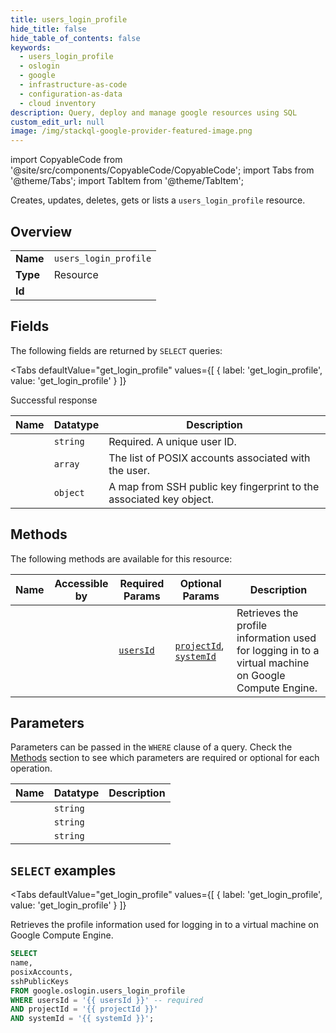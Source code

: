 ```yaml
--- 
title: users_login_profile
hide_title: false
hide_table_of_contents: false
keywords:
  - users_login_profile
  - oslogin
  - google
  - infrastructure-as-code
  - configuration-as-data
  - cloud inventory
description: Query, deploy and manage google resources using SQL
custom_edit_url: null
image: /img/stackql-google-provider-featured-image.png
---
```


import CopyableCode from '@site/src/components/CopyableCode/CopyableCode';
import Tabs from '@theme/Tabs';
import TabItem from '@theme/TabItem';

Creates, updates, deletes, gets or lists a <code>users_login_profile</code> resource.

## Overview
<table><tbody>
<tr><td><b>Name</b></td><td><code>users_login_profile</code></td></tr>
<tr><td><b>Type</b></td><td>Resource</td></tr>
<tr><td><b>Id</b></td><td><CopyableCode code="google.oslogin.users_login_profile" /></td></tr>
</tbody></table>

## Fields

The following fields are returned by `SELECT` queries:

<Tabs
    defaultValue="get_login_profile"
    values={[
        { label: 'get_login_profile', value: 'get_login_profile' }
    ]}
>
<TabItem value="get_login_profile">

Successful response

<table>
<thead>
    <tr>
    <th>Name</th>
    <th>Datatype</th>
    <th>Description</th>
    </tr>
</thead>
<tbody>
<tr>
    <td><CopyableCode code="name" /></td>
    <td><code>string</code></td>
    <td>Required. A unique user ID.</td>
</tr>
<tr>
    <td><CopyableCode code="posixAccounts" /></td>
    <td><code>array</code></td>
    <td>The list of POSIX accounts associated with the user.</td>
</tr>
<tr>
    <td><CopyableCode code="sshPublicKeys" /></td>
    <td><code>object</code></td>
    <td>A map from SSH public key fingerprint to the associated key object.</td>
</tr>
</tbody>
</table>
</TabItem>
</Tabs>

## Methods

The following methods are available for this resource:

<table>
<thead>
    <tr>
    <th>Name</th>
    <th>Accessible by</th>
    <th>Required Params</th>
    <th>Optional Params</th>
    <th>Description</th>
    </tr>
</thead>
<tbody>
<tr>
    <td><a href="#get_login_profile"><CopyableCode code="get_login_profile" /></a></td>
    <td><CopyableCode code="select" /></td>
    <td><a href="#parameter-usersId"><code>usersId</code></a></td>
    <td><a href="#parameter-projectId"><code>projectId</code></a>, <a href="#parameter-systemId"><code>systemId</code></a></td>
    <td>Retrieves the profile information used for logging in to a virtual machine on Google Compute Engine.</td>
</tr>
</tbody>
</table>

## Parameters

Parameters can be passed in the `WHERE` clause of a query. Check the [Methods](#methods) section to see which parameters are required or optional for each operation.

<table>
<thead>
    <tr>
    <th>Name</th>
    <th>Datatype</th>
    <th>Description</th>
    </tr>
</thead>
<tbody>
<tr id="parameter-usersId">
    <td><CopyableCode code="usersId" /></td>
    <td><code>string</code></td>
    <td></td>
</tr>
<tr id="parameter-projectId">
    <td><CopyableCode code="projectId" /></td>
    <td><code>string</code></td>
    <td></td>
</tr>
<tr id="parameter-systemId">
    <td><CopyableCode code="systemId" /></td>
    <td><code>string</code></td>
    <td></td>
</tr>
</tbody>
</table>

## `SELECT` examples

<Tabs
    defaultValue="get_login_profile"
    values={[
        { label: 'get_login_profile', value: 'get_login_profile' }
    ]}
>
<TabItem value="get_login_profile">

Retrieves the profile information used for logging in to a virtual machine on Google Compute Engine.

```sql
SELECT
name,
posixAccounts,
sshPublicKeys
FROM google.oslogin.users_login_profile
WHERE usersId = '{{ usersId }}' -- required
AND projectId = '{{ projectId }}'
AND systemId = '{{ systemId }}';
```
</TabItem>
</Tabs>
